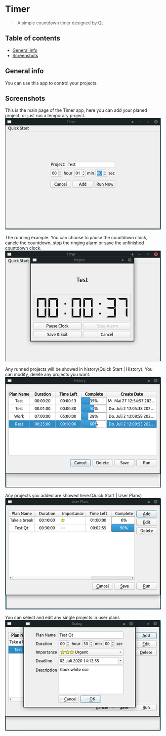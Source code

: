 # Timer
> A simple countdown timer designed by Qt

## Table of contents
* [General info](#general-info)
* [Screenshots](#screenshots)

## General info
You can use this app to control your projects.

## Screenshots
This is the main page of the Timer app, here you can add your planed project, or just run a temporary project.
![Main Gui](./Screenshots/main.png)

The running example. You can choose to pause the countdown clock, cancle the countdown, stop the ringing alarm or save the unfinished countdown clock.
![Run](./Screenshots/run_now.png)

Any runned projects will be showed in history(Quick Start | History). You can modify, delete any projects you want.
![History](./Screenshots/history.png)

Any projects you added are showed here.(Quick Start | User Plans)
![User Plans](./Screenshots/user_plans.png)

You can select and edit any single projects in user plans
![Edit Single Plans](./Screenshots/edit_userplan.png)
